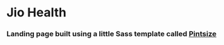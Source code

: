 # Jio Health

### Landing page built using a little Sass template called [Pintsize](http://pintsize.io/)

